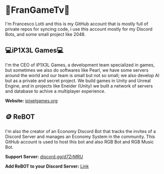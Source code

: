 # 🔷FranGameTv🔷
I'm Francesco Lotti and this is my GitHub account that is mostly full of private repos for syncing code, i use this account mostly for my Discord Bots, and some small project like 2048.

## 💻iP1X3L Games💻
I'm the CEO of iP1X3L Games, a development team specialized in games, but sometimes we also do softwares like Pearl, we have some servers around the world and our team is small but not so small; we also develop AI but as a private and secret project. We build games in Unity and Unreal Engine, and in projects like Eneider (Unity) we built a network of servers and database to achive a multiplayer experience.

**Website:** [ipixelgames.org](https://ipixelgames.org/)

## 🪙 ReBOT
I'm also the creator of an Economy Discord Bot that tracks the invites of a Discord Server and manages an Economy System in the community. This GitHub account is used to host this bot and also RGB Bot and RGB Music Bot.

**Support Server:** [discord.gg/d7ZrMRU](https://discord.gg/d7ZrMRU)

**Add ReBOT to your Discord Server:** [Link](https://discord.com/api/oauth2/authorize?client_id=566619930540113920&permissions=8&scope=applications.commands%20bot)
